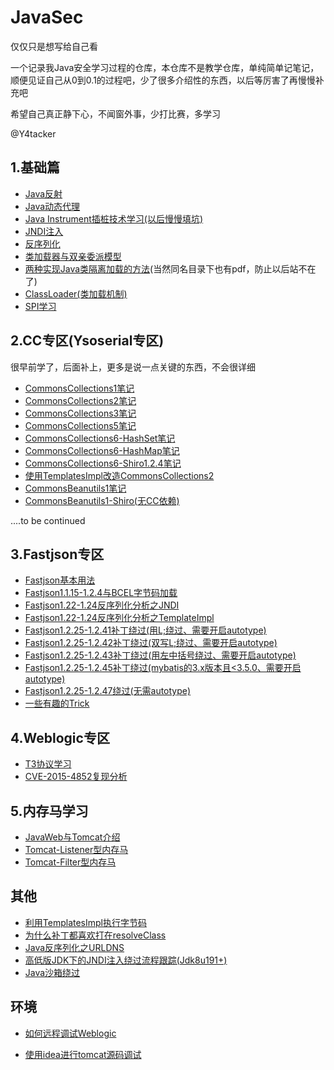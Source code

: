 # JavaSec

仅仅只是想写给自己看

一个记录我Java安全学习过程的仓库，本仓库不是教学仓库，单纯简单记笔记，顺便见证自己从0到0.1的过程吧，少了很多介绍性的东西，以后等厉害了再慢慢补充吧

希望自己真正静下心，不闻窗外事，少打比赛，多学习

@Y4tacker

## 1.基础篇

- [Java反射](https://github.com/Stakcery/JavaSec/blob/main/1.%E5%9F%BA%E7%A1%80%E7%9F%A5%E8%AF%86/%E5%8F%8D%E5%B0%84/%E5%8F%8D%E5%B0%84.md)
- [Java动态代理](https://github.com/Stakcery/JavaSec/blob/main/1.%E5%9F%BA%E7%A1%80%E7%9F%A5%E8%AF%86/%E5%8A%A8%E6%80%81%E4%BB%A3%E7%90%86/%E5%8A%A8%E6%80%81%E4%BB%A3%E7%90%86.md)
- [Java Instrument插桩技术学习(以后慢慢填坑)](https://github.com/Stakcery/JavaSec/blob/main/1.%E5%9F%BA%E7%A1%80%E7%9F%A5%E8%AF%86/JavaInstrument%E6%8F%92%E6%A1%A9%E6%8A%80%E6%9C%AF/JavaInstrument%E6%8F%92%E6%A1%A9%E6%8A%80%E6%9C%AF.md)
- [JNDI注入](https://www.mi1k7ea.com/2019/09/15/%E6%B5%85%E6%9E%90JNDI%E6%B3%A8%E5%85%A5/)
- [反序列化](https://www.zhihu.com/question/47794528/answer/672095170)
- [类加载器与双亲委派模型](https://github.com/Stakcery/JavaSec/blob/main/1.%E5%9F%BA%E7%A1%80%E7%9F%A5%E8%AF%86/%E7%B1%BB%E5%8A%A0%E8%BD%BD%E5%99%A8%E4%B8%8E%E5%8F%8C%E4%BA%B2%E5%A7%94%E6%B4%BE%E6%A8%A1%E5%9E%8B/%E7%B1%BB%E5%8A%A0%E8%BD%BD%E5%99%A8%E4%B8%8E%E5%8F%8C%E4%BA%B2%E5%A7%94%E6%B4%BE%E6%A8%A1%E5%9E%8B.md)
- [两种实现Java类隔离加载的方法](https://max.book118.com/html/2021/0415/5213012132003221.shtm)(当然同名目录下也有pdf，防止以后站不在了)
- [ClassLoader(类加载机制)](https://github.com/Stakcery/JavaSec/blob/main/1.%E5%9F%BA%E7%A1%80%E7%9F%A5%E8%AF%86/ClassLoader(%E7%B1%BB%E5%8A%A0%E8%BD%BD%E6%9C%BA%E5%88%B6)/ClassLoader(%E7%B1%BB%E5%8A%A0%E8%BD%BD%E6%9C%BA%E5%88%B6).md)
- [SPI学习](https://github.com/Stakcery/JavaSec/blob/main/1.%E5%9F%BA%E7%A1%80%E7%9F%A5%E8%AF%86/SPI/SPI.md)

## 2.CC专区(Ysoserial专区)

很早前学了，后面补上，更多是说一点关键的东西，不会很详细

- [CommonsCollections1笔记](https://github.com/Stakcery/JavaSec/blob/main/2.CC%E4%B8%93%E5%8C%BA/CommonsCollections1/CommonsCollections1.md)
- [CommonsCollections2笔记](https://github.com/Stakcery/JavaSec/blob/main/2.CC%E4%B8%93%E5%8C%BA/CommonsCollections2/CommonsCollections2.md)
- [CommonsCollections3笔记](https://github.com/Stakcery/JavaSec/blob/main/2.CC%E4%B8%93%E5%8C%BA/CommonsCollections3/CommonsCollections3.md)
- [CommonsCollections5笔记](https://github.com/Stakcery/JavaSec/blob/main/2.CC%E4%B8%93%E5%8C%BA/CommonsCollections5/CommonsCollections5.md)
- [CommonsCollections6-HashSet笔记](https://github.com/Stakcery/JavaSec/blob/main/2.CC%E4%B8%93%E5%8C%BA/CommonsCollections6-HashSet/CommonsCollections6-HashSet.md)
- [CommonsCollections6-HashMap笔记](https://github.com/Stakcery/JavaSec/blob/main/2.CC%E4%B8%93%E5%8C%BA/CommonsCollections6-HashMap/CommonsCollections6-HashMap.md)
- [CommonsCollections6-Shiro1.2.4笔记](https://github.com/Stakcery/JavaSec/blob/main/2.CC%E4%B8%93%E5%8C%BA/CommonsCollections6-Shiro1.2.4/CommonsCollections6-Shiro1.2.4.md)
- [使用TemplatesImpl改造CommonsCollections2](https://github.com/Stakcery/JavaSec/blob/main/2.CC%E4%B8%93%E5%8C%BA/%E4%BD%BF%E7%94%A8TemplatesImpl%E6%94%B9%E9%80%A0CommonsCollections2/%E4%BD%BF%E7%94%A8TemplatesImpl%E6%94%B9%E9%80%A0CommonsCollections2.md)
- [CommonsBeanutils1笔记](https://github.com/Stakcery/JavaSec/blob/main/2.CC%E4%B8%93%E5%8C%BA/CommonsBeanutils1/CommonsBeanutils1%E7%AC%94%E8%AE%B0.md)
- [CommonsBeanutils1-Shiro(无CC依赖)](https://github.com/Stakcery/JavaSec/blob/main/2.CC%E4%B8%93%E5%8C%BA/CommonsBeanutils1-Shiro(%E6%97%A0CC%E4%BE%9D%E8%B5%96)/CommonsBeanutils1-Shiro(%E6%97%A0CC%E4%BE%9D%E8%B5%96).md)

....to be continued

## 3.Fastjson专区

- [Fastjson基本用法](https://github.com/Stakcery/JavaSec/blob/main/3.FastJson%E4%B8%93%E5%8C%BA/Fastjson%E5%9F%BA%E6%9C%AC%E7%94%A8%E6%B3%95/Fastjson%E5%9F%BA%E6%9C%AC%E7%94%A8%E6%B3%95.md)
- [Fastjson1.1.15-1.2.4与BCEL字节码加载](https://github.com/Stakcery/JavaSec/blob/main/3.FastJson%E4%B8%93%E5%8C%BA/Fastjson1.1.15-1.2.4%E4%B8%8EBCEL%E5%AD%97%E8%8A%82%E7%A0%81%E5%8A%A0%E8%BD%BD/Fastjson1.1.15-1.2.4%E4%B8%8EBCEL%E5%AD%97%E8%8A%82%E7%A0%81%E5%8A%A0%E8%BD%BD.md)
- [Fastjson1.22-1.24反序列化分析之JNDI](https://github.com/Stakcery/JavaSec/blob/main/3.FastJson%E4%B8%93%E5%8C%BA/Fastjson1.22-1.24/Fastjson1.22-1.24%E5%8F%8D%E5%BA%8F%E5%88%97%E5%8C%96%E5%88%86%E6%9E%90%E4%B9%8BJNDI/Fastjson1.22-1.24.md)
- [Fastjson1.22-1.24反序列化分析之TemplateImpl](https://github.com/Stakcery/JavaSec/blob/main/3.FastJson%E4%B8%93%E5%8C%BA/Fastjson1.22-1.24/Fastjson1.22-1.24%E5%8F%8D%E5%BA%8F%E5%88%97%E5%8C%96%E5%88%86%E6%9E%90%E4%B9%8BTemplateImpl/Fastjson1.22-1.24.md)
- [Fastjson1.2.25-1.2.41补丁绕过(用L;绕过、需要开启autotype)](https://github.com/Stakcery/JavaSec/blob/main/3.FastJson%E4%B8%93%E5%8C%BA/Bypass/Fastjson1.2.25-1.2.41%E8%A1%A5%E4%B8%81%E7%BB%95%E8%BF%87/Fastjson1.2.25-1.2.41%E8%A1%A5%E4%B8%81%E7%BB%95%E8%BF%87.md)
- [Fastjson1.2.25-1.2.42补丁绕过(双写L;绕过、需要开启autotype)](https://github.com/Stakcery/JavaSec/blob/main/3.FastJson%E4%B8%93%E5%8C%BA/Bypass/Fastjson1.2.25-1.2.42%E8%A1%A5%E4%B8%81%E7%BB%95%E8%BF%87/Fastjson1.2.25-1.2.42%E8%A1%A5%E4%B8%81%E7%BB%95%E8%BF%87.md)
- [Fastjson1.2.25-1.2.43补丁绕过(用左中括号绕过、需要开启autotype)](https://github.com/Stakcery/JavaSec/blob/main/3.FastJson%E4%B8%93%E5%8C%BA/Bypass/Fastjson1.2.25-1.2.43%E8%A1%A5%E4%B8%81%E7%BB%95%E8%BF%87/Fastjson1.2.25-1.2.43%E8%A1%A5%E4%B8%81%E7%BB%95%E8%BF%87.md)
- [Fastjson1.2.25-1.2.45补丁绕过(mybatis的3.x版本且<3.5.0、需要开启autotype)](https://github.com/Stakcery/JavaSec/blob/main/3.FastJson%E4%B8%93%E5%8C%BA/Bypass/Fastjson1.2.25-1.2.45%E8%A1%A5%E4%B8%81%E7%BB%95%E8%BF%87/Fastjson1.2.25-1.2.45%E8%A1%A5%E4%B8%81%E7%BB%95%E8%BF%87.md)
- [Fastjson1.2.25-1.2.47绕过(无需autotype)](https://github.com/Stakcery/JavaSec/blob/main/3.FastJson%E4%B8%93%E5%8C%BA/Bypass/Fastjson1.2.25-1.2.47%E7%BB%95%E8%BF%87%E6%97%A0%E9%9C%80AutoType/Fastjson1.2.25-1.2.47%E7%BB%95%E8%BF%87%E6%97%A0%E9%9C%80AutoType.md)
- [一些有趣的Trick](https://github.com/Stakcery/JavaSec/blob/main/3.FastJson%E4%B8%93%E5%8C%BA/%E6%9C%89%E8%B6%A3Trick/FastJson%20Trick.md)



## 4.Weblogic专区

- [T3协议学习](https://github.com/Stakcery/JavaSec/blob/main/4.Weblogic%E4%B8%93%E5%8C%BA/T3%E5%8D%8F%E8%AE%AE%E5%AD%A6%E4%B9%A0/T3%E5%8D%8F%E8%AE%AE%E5%AD%A6%E4%B9%A0.md)
- [CVE-2015-4852复现分析](https://github.com/Stakcery/JavaSec/blob/main/4.Weblogic%E4%B8%93%E5%8C%BA/CVE-2015-4852%E5%A4%8D%E7%8E%B0%E5%88%86%E6%9E%90/CVE-2015-4852%E5%A4%8D%E7%8E%B0%E5%88%86%E6%9E%90.md)



## 5.内存马学习

- [JavaWeb与Tomcat介绍](https://github.com/Stakcery/JavaSec/blob/main/5.%E5%86%85%E5%AD%98%E9%A9%AC%E5%AD%A6%E4%B9%A0/Tomcat/Tomcat%E4%BB%8B%E7%BB%8D/Tomcat%E4%BB%8B%E7%BB%8D.md)
- [Tomcat-Listener型内存马](https://github.com/Stakcery/JavaSec/blob/main/5.%E5%86%85%E5%AD%98%E9%A9%AC%E5%AD%A6%E4%B9%A0/Tomcat/Tomcat-Listener%E5%9E%8B%E5%86%85%E5%AD%98%E9%A9%AC/Tomcat-Listener%E5%9E%8B%E5%86%85%E5%AD%98%E9%A9%AC.md)
- [Tomcat-Filter型内存马](https://github.com/Stakcery/JavaSec/blob/main/5.%E5%86%85%E5%AD%98%E9%A9%AC%E5%AD%A6%E4%B9%A0/Tomcat/Tomcat-Filter%E5%9E%8B%E5%86%85%E5%AD%98%E9%A9%AC/Tomcat-Filter%E5%9E%8B%E5%86%85%E5%AD%98%E9%A9%AC.md)

## 其他

- [利用TemplatesImpl执行字节码](https://github.com/Stakcery/JavaSec/blob/main/%E5%85%B6%E4%BB%96/%E5%88%A9%E7%94%A8TemplatesImpl%E6%89%A7%E8%A1%8C%E5%AD%97%E8%8A%82%E7%A0%81/%E5%88%A9%E7%94%A8TemplatesImpl%E6%89%A7%E8%A1%8C%E5%AD%97%E8%8A%82%E7%A0%81.md)
- [为什么补丁都喜欢打在resolveClass](https://github.com/Stakcery/JavaSec/blob/main/4.Weblogic%E4%B8%93%E5%8C%BA/%E4%B8%BA%E4%BB%80%E4%B9%88%E8%A1%A5%E4%B8%81%E5%96%9C%E6%AC%A2%E6%89%93%E5%9C%A8resolveClass/%E4%B8%BA%E4%BB%80%E4%B9%88%E8%A1%A5%E4%B8%81%E5%96%9C%E6%AC%A2%E6%89%93%E5%9C%A8resolveClass.md)
- [Java反序列化之URLDNS](https://github.com/Stakcery/JavaSec/blob/main/%E5%85%B6%E4%BB%96/Java%E5%8F%8D%E5%BA%8F%E5%88%97%E5%8C%96%E4%B9%8BURLDNS/Java%E5%8F%8D%E5%BA%8F%E5%88%97%E5%8C%96%E4%B9%8BURLDNS.md)
- [高低版JDK下的JNDI注入绕过流程跟踪(Jdk8u191+)](https://github.com/Stakcery/JavaSec/blob/main/%E5%85%B6%E4%BB%96/%E9%AB%98%E4%BD%8E%E7%89%88JDK%E4%B8%8B%E7%9A%84JNDI%E6%B3%A8%E5%85%A5%E7%BB%95%E8%BF%87%E6%B5%81%E7%A8%8B%E8%B7%9F%E8%B8%AA/%E9%AB%98%E4%BD%8E%E7%89%88JDK%E4%B8%8B%E7%9A%84JNDI%E6%B3%A8%E5%85%A5%E7%BB%95%E8%BF%87%E6%B5%81%E7%A8%8B%E8%B7%9F%E8%B8%AA.md)
- [Java沙箱绕过](https://www.anquanke.com/post/id/151398)

## 环境

- [如何远程调试Weblogic](https://github.com/QAX-A-Team/WeblogicEnvironment)

- [使用idea进行tomcat源码调试](https://zhuanlan.zhihu.com/p/35454131)

 

